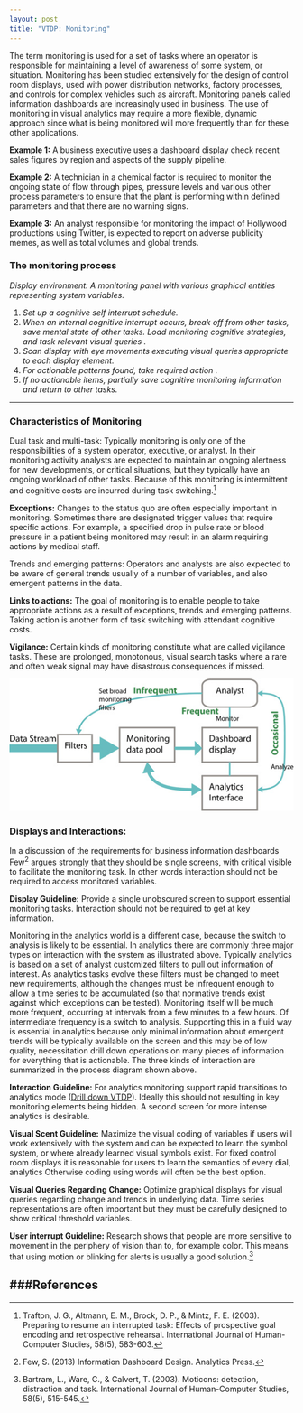 ```yaml
---
layout: post
title: "VTDP: Monitoring"
---
```


The term monitoring is used for a set of tasks where an operator is responsible
for maintaining a level of awareness of some system, or situation. Monitoring
has been studied extensively for the design of control room displays, used with
power distribution networks, factory processes, and controls for complex
vehicles such as aircraft. Monitoring panels called information dashboards are
increasingly used in business. The use of monitoring in visual analytics may
require a more flexible, dynamic approach since what is being monitored will
more frequently than for these other applications.

**Example 1:** A business executive uses a dashboard display check recent sales
figures by region and aspects of the supply pipeline.

**Example 2:** A technician in a chemical factor is required to monitor the
ongoing state of flow through pipes, pressure levels and various other process
parameters to ensure that the plant is performing within defined parameters
and that there are no warning signs.

**Example 3:** An analyst responsible for monitoring the impact of Hollywood
productions using Twitter, is expected to report on adverse publicity memes,
as well as total volumes and global trends.

### The monitoring process


*Display environment: A monitoring panel with various graphical entities representing system variables.*

1. *Set up a cognitive self interrupt schedule.*
2. *When an internal cognitive interrupt occurs, break off from other tasks, save mental state of other tasks. Load monitoring cognitive strategies, and task relevant visual queries .*
3. *Scan display with eye movements executing visual queries appropriate to each display element.*
4. *For actionable patterns found, take required action .*
5. *If no actionable items, partially save cognitive monitoring information and return to other tasks.*

------

### Characteristics of Monitoring

Dual task and multi-task:  Typically monitoring is only one of the
responsibilities of a system operator, executive, or analyst. In their
monitoring activity analysts are expected to maintain an ongoing alertness for
new developments, or critical situations, but they typically have an ongoing
workload of other tasks. Because of this monitoring is intermittent and
cognitive costs are incurred during task switching.[^1]

**Exceptions:**
Changes to the status quo are often especially important in monitoring.
Sometimes there are designated trigger values that require specific actions. For
example, a specified drop in pulse rate or blood pressure in a patient being
monitored may result in an alarm requiring actions by medical staff.

Trends and emerging patterns: Operators and analysts are also expected to be
aware of general trends usually of a number of variables, and also emergent
patterns in the data.

**Links to actions:**
The goal of monitoring is to enable people to take appropriate actions as a
result of exceptions, trends and emerging patterns. Taking action is another
form of task switching with attendant cognitive costs.

**Vigilance:**
Certain kinds of monitoring constitute what are called vigilance tasks. These
are prolonged, monotonous, visual search tasks where a rare and often weak
signal may have disastrous consequences if missed.

![Interactions in monitoring occur as different temporal frequencies](/images/MonitoringSystemSchema.jpg)


### Displays and Interactions:  

In a discussion of the requirements for business information dashboards Few[^2]
argues strongly that they should be single screens, with critical visible to
facilitate the monitoring task. In other words interaction should not be
required to access monitored variables.

**Display Guideline:**
Provide a single unobscured screen to support essential monitoring tasks.
Interaction should not be required to get at key information.

Monitoring in the analytics world is a different case, because the switch to
analysis is likely to be essential. In analytics there are commonly three major
types on interaction with the system as illustrated above. Typically analytics
is based on a set of analyst customized filters to pull out information of
interest. As analytics tasks evolve these filters must be changed to meet new
requirements, although the changes must be infrequent enough to allow a time
series to be accumulated (so that normative trends exist against which
exceptions can be tested). Monitoring itself will be much more frequent,
occurring at intervals from a few minutes to a few hours. Of intermediate
frequency is a switch to analysis. Supporting this in a fluid way is essential
in analytics because only minimal information about emergent trends will be
typically available on the screen and this may be of low quality, necessitation
drill down operations on many pieces of information for everything that is
actionable. The three kinds of interaction are summarized in the process diagram
shown above.

**Interaction Guideline:**
For analytics monitoring support rapid transitions to analytics mode
([Drill down VTDP](/drill-down/)). Ideally this should not resulting in key monitoring elements being
hidden. A second screen for more intense analytics is desirable.

**Visual Scent Guideline:**
Maximize the visual coding of variables if users will work extensively with the
system and can be expected to learn the symbol system, or where already learned
visual symbols exist. For fixed control room displays it is reasonable for users
to learn the semantics of every dial, analytics Otherwise coding using words
will often be the best option.

**Visual Queries Regarding Change:**
Optimize graphical displays for visual queries
regarding change and trends in underlying data. Time series representations are
often important but they must be carefully designed to show critical threshold
variables.

**User interrupt Guideline:**
Research shows that people are more sensitive to movement in the periphery of
vision than to, for example color. This means that using motion or blinking for
alerts is usually a good solution.[^3]

###References
------
[^1]: Trafton, J. G., Altmann, E. M., Brock, D. P., & Mintz, F. E. (2003). Preparing to resume an interrupted task: Effects of prospective goal encoding and retrospective rehearsal. International Journal of Human-Computer Studies, 58(5), 583-603.

[^2]: Few, S. (2013) Information Dashboard Design. Analytics Press.

[^3]: Bartram, L., Ware, C., & Calvert, T. (2003). Moticons: detection, distraction and task. International Journal of Human-Computer Studies, 58(5), 515-545.
